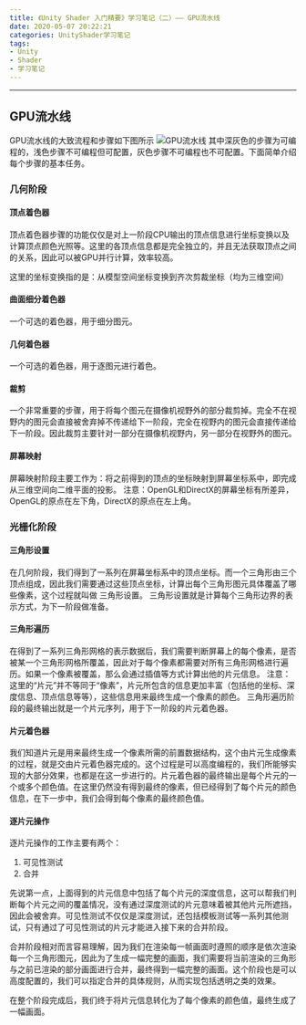 ```yaml
---
title: 《Unity Shader 入门精要》学习笔记（二）—— GPU流水线
date: 2020-05-07 20:22:21
categories: UnityShader学习笔记
tags: 
- Unity
- Shader
- 学习笔记
---
```

----
## GPU流水线

GPU流水线的大致流程和步骤如下图所示
![GPU流水线](https://upload-images.jianshu.io/upload_images/5633236-a8b9670d9900afe0.png)
其中深灰色的步骤为可编程的，浅色步骤不可编程但可配置，灰色步骤不可编程也不可配置。下面简单介绍每个步骤的基本任务。

### 几何阶段
#### 顶点着色器
顶点着色器步骤的功能仅仅是对上一阶段CPU输出的顶点信息进行坐标变换以及计算顶点颜色光照等。这里的各顶点信息都是完全独立的，并且无法获取顶点之间的关系，因此可以被GPU并行计算，效率较高。

这里的坐标变换指的是：从模型空间坐标变换到齐次剪裁坐标（均为三维空间）

#### 曲面细分着色器
一个可选的着色器，用于细分图元。

#### 几何着色器
一个可选的着色器，用于逐图元进行着色。

#### 裁剪
一个非常重要的步骤，用于将每个图元在摄像机视野外的部分裁剪掉。完全不在视野内的图元会直接被舍弃掉不传递给下一阶段，完全在视野内的图元会直接传递给下一阶段。因此裁剪主要针对一部分在摄像机视野内，另一部分在视野外的图元。

#### 屏幕映射
屏幕映射阶段主要工作为：将之前得到的顶点的坐标映射到屏幕坐标系中，即完成从三维空间向二维平面的投影。
注意：OpenGL和DirectX的屏幕坐标有所差异，OpenGL的原点在左下角，DirectX的原点在左上角。

### 光栅化阶段
#### 三角形设置
在几何阶段，我们得到了一系列在屏幕坐标系中的顶点坐标。而一个三角形由三个顶点组成，因此我们需要通过这些顶点坐标，计算出每个三角形图元具体覆盖了哪些像素，这个过程就叫做 三角形设置。
三角形设置就是计算每个三角形边界的表示方式，为下一阶段做准备。

#### 三角形遍历
在得到了一系列三角形网格的表示数据后，我们需要判断屏幕上的每个像素，是否被某一个三角形网格所覆盖，因此对于每个像素都需要对所有三角形网格进行遍历。如果一个像素被覆盖，那么会通过插值等方式计算出他的片元信息。
注意：这里的“片元”并不等同于“像素”，片元所包含的信息更加丰富（包括他的坐标、深度信息、顶点信息等等），这些信息用来最终生成一个像素的颜色。
三角形遍历阶段的最终输出就是一个片元序列，用于下一阶段的片元着色器。

#### 片元着色器
我们知道片元是用来最终生成一个像素所需的前置数据结构，这个由片元生成像素的过程，就是交由片元着色器完成的。这个过程是可以高度编程的，我们所能够实现的大部分效果，也都是在这一步进行的。片元着色器的最终输出是每个片元的一个或多个颜色值。在这里仍然没有得到最终的像素，但已经得到了每个片元的颜色信息，在下一步中，我们会得到每个像素的最终颜色值。

#### 逐片元操作
逐片元操作的工作主要有两个：
1. 可见性测试
2. 合并

先说第一点，上面得到的片元信息中包括了每个片元的深度信息，这可以帮我们判断每个片元之间的覆盖情况，没有通过深度测试的片元意味着被其他片元所遮挡，因此会被舍弃。可见性测试不仅仅是深度测试，还包括模板测试等一系列其他测试，只有通过了可见性测试的片元才能进入接下来的合并阶段。

合并阶段相对而言容易理解，因为我们在渲染每一帧画面时遵照的顺序是依次渲染每一个三角形图元，因此为了生成一幅完整的画面，我们需要将当前渲染的三角形与之前已渲染的部分画面进行合并，最终得到一幅完整的画面。这个阶段也是可以高度配置的，我们可以指定合并的具体规则，从而实现包括透明之类的效果。

在整个阶段完成后，我们终于将片元信息转化为了每个像素的颜色值，最终生成了一幅画面。